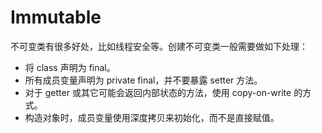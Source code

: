# Immutable

不可变类有很多好处，比如线程安全等。创建不可变类一般需要做如下处理：

* 将 class 声明为 final。
* 所有成员变量声明为 private final，并不要暴露 setter 方法。
* 对于 getter 或其它可能会返回内部状态的方法，使用 copy-on-write 的方式。
* 构造对象时，成员变量使用深度拷贝来初始化，而不是直接赋值。

